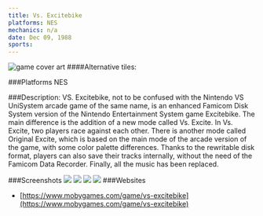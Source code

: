 ```yaml
---
title: Vs. Excitebike
platforms: NES
mechanics: n/a
date: Dec 09, 1988  
sports: 
---
```

![game cover art](https://www.mobygames.com/images/covers/s/311748-vs-excitebike-wii-u-front-cover.jpg "Logo")
####Alternative tiles:

###Platforms
NES

###Description: 
VS. Excitebike, not to be confused with the Nintendo VS UniSystem arcade game of the same name, is an enhanced Famicom Disk System version of the Nintendo Entertainment System game Excitebike. The main difference is the addition of a new mode called Vs. Excite. In Vs. Excite, two players race against each other. There is another mode called Original Excite, which is based on the main mode of the arcade version of the game, with some color palette differences. Thanks to the rewritable disk format, players can also save their tracks internally, without the need of the Famicom Data Recorder. Finally, all the music has been replaced.


###Screenshots
<a target="_blank" href="https://www.mobygames.com/images/shots/s/858065-vs-excitebike-nes-screenshot-vs-mode-selection-screen.jpg"><img src="https://www.mobygames.com/images/shots/s/858065-vs-excitebike-nes-screenshot-vs-mode-selection-screen.jpg"/></a>
<a target="_blank" href="https://www.mobygames.com/images/shots/s/858061-vs-excitebike-nes-screenshot-at-the-starting-line.jpg"><img src="https://www.mobygames.com/images/shots/s/858061-vs-excitebike-nes-screenshot-at-the-starting-line.jpg"/></a>
<a target="_blank" href="https://www.mobygames.com/images/shots/s/858063-vs-excitebike-nes-screenshot-won-the-race.jpg"><img src="https://www.mobygames.com/images/shots/s/858063-vs-excitebike-nes-screenshot-won-the-race.jpg"/></a>
<a target="_blank" href="https://www.mobygames.com/images/shots/s/858064-vs-excitebike-nes-screenshot-racing-against-other-players.jpg"><img src="https://www.mobygames.com/images/shots/s/858064-vs-excitebike-nes-screenshot-racing-against-other-players.jpg"/></a>
###Websites
* [https://www.mobygames.com/game/vs-excitebike](https://www.mobygames.com/game/vs-excitebike)